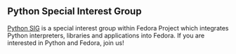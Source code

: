 ## Python Special Interest Group

[Python SIG](https://fedoraproject.org/wiki/SIGs/Python) is a special interest group within Fedora Project which integrates
Python interpreters, libraries and applications into Fedora. If you are interested
in Python and Fedora, join us!

